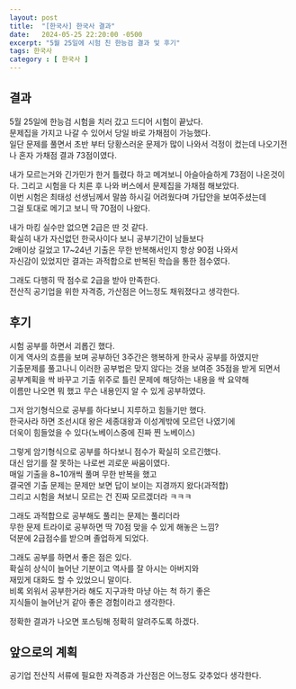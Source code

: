 ```yaml
---
layout: post
title:  "[한국사] 한국사 결과"
date:   2024-05-25 22:20:00 -0500
excerpt: "5월 25일에 시험 친 한능검 결과 및 후기"
tags: 한국사
category : [ 한국사 ]
---
```


## 결과

5월 25일에 한능검 시험을 치러 갔고 드디어 시험이 끝났다.  
문제집을 가지고 나갈 수 있어서 당일 바로 가채점이 가능했다.  
일단 문제를 풀면서 초반 부터 당황스러운 문제가 많이 나와서 걱정이 컸는데
나오기전 나 혼자 가채점 결과 73점이였다.  

내가 모르는거와 긴가민가 한거 틀렸다 하고 메겨보니 아슬아슬하게 73점이 나온것이다.
그리고 시험을 다 치른 후 나와 버스에서 문제집을 가채점 해보았다.  
이번 시험은 최태성 선생님께서 말씀 하시길 어려웠다며 가답안을 보여주셨는데  
그걸 토대로 메기고 보니 딱 70점이 나왔다.  

내가 마킹 실수만 없으면 2급은 딴 것 같다.  
확실히 내가 자신없던 한국사이다 보니 공부기간이 남들보다  
2배이상 길었고 17~24년 기출은 무한 반복해서인지 항상 90점 나와서  
자신감이 있었지만 결과는 과적합으로 반복된 학습을 통한 점수였다.  

그래도 다행히 딱 점수로 2급을 받아 만족한다.  
전산직 공기업을 위한 자격증, 가산점은 어느정도 채워졌다고 생각한다.  

## 후기

시험 공부를 하면서 괴롭긴 했다.  
이게 역사의 흐름을 보며 공부하던 3주간은 행복하게 한국사 공부를 하였지만  
기출문제를 풀고나니 이러한 공부법은 맞지 않다는 것을 보여준 35점을 받게 되면서  
공부계획을 싹 바꾸고 기출 위주로 틀린 문제에 해당하는 내용을 싹 요약해  
이름만 나오면 뭐 했고 무슨 내용인지 알 수 있게 공부하였다.  

그저 암기형식으로 공부를 하다보니 지루하고 힘들기만 했다.  
한국사라 하면 조선시대 왕은 세종대왕과 이성계밖에 모르던 나였기에  
더욱이 힘들었을 수 있다(노베이스중에 진짜 찐 노베이스)  

그렇게 암기형식으로 공부를 하다보니 점수가 확실히 오르긴했다.  
대신 암기를 잘 못하는 나로썬 괴로운 싸움이였다.  
매일 기출을 8~10개씩 풀며 무한 반복을 했고  
결국엔 기출 문제는 문제만 보면 답이 보이는 지경까지 왔다(과적합)  
그리고 시험을 쳐보니 모르는 건 진짜 모르겠더라 ㅋㅋㅋ  

그래도 과적합으로 공부해도 풀리는 문제는 풀리더라  
무한 문제 트라이로 공부하면 딱 70점 맞을 수 있게 해놓은 느낌?  
덕분에 2급점수를 받으며 졸업하게 되었다.  

그래도 공부를 하면서 좋은 점은 있다.  
확실히 상식이 늘어난 기분이고 역사를 잘 아시는 아버지와  
재밌게 대화도 할 수 있었으니 말이다.  
비록 외워서 공부한거라 해도 지구과학 마냥 아는 척 하기 좋은  
지식들이 늘어난거 같아 좋은 경험이라고 생각한다.  

정확한 결과가 나오면 포스팅해 정확히 알려주도록 하겠다.  

## 앞으로의 계획

공기업 전산직 서류에 필요한 자격증과 가산점은 어느정도 갖추었다 생각한다.  


